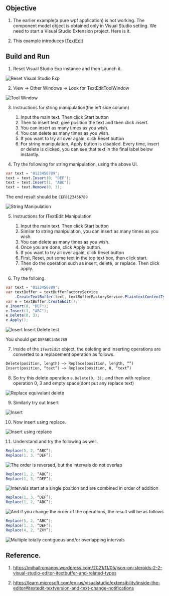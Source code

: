 ## Objective

1. The earlier example(a pure wpf application) is not working. The component model object is obtained only in Visual Studio setting. We need to start a Visual Studio Extension project. Here is it.

2. This example introduces [ITextEdit](https://learn.microsoft.com/en-us/dotnet/api/microsoft.visualstudio.text.itextedit) 


## Build and Run

1. Reset Visual Studio Exp instance and then Launch it.

![Reset Visual Studio Exp](../200500-VSixBlankProjectAnalysis/images/57_50_ResetVsExpIntance.jpg)

2. View -> Other Windows -> Look for TextEditToolWindow

![Tool Window](Images/50_50_TextEditToolWindow.png)

3. Instructions for string manipulation(the left side column) 
   1. Input the main text. Then click Start button 
   2. Then to insert text, give position the text and then click insert.
   3. You can insert as many times as you wish. 
   4. You can delete as many times as you wish. 
   5. If you want to try all over again, click Reset button
   6. For string manipulation, Apply button is disabled. Every time, insert or delete is clicked, you can see that text in the final label below instantly.

4. Try the following for string manipulation, using the above UI.

```cs
var text = "0123456789";
text = text.Insert(0, "DEF");
text = text.Insert(1, "ABC");
text = text.Remove(0, 3);
```

The end result should be `CEF0123456789`

![String Manipulation](Images/51_50_StringManipulatioinTrialOne.png)

5. Instructions for ITextEdit Manipulation 
   1. Input the main text. Then click Start button 
   2. Similar to string manipulation, you can insert as many times as you wish. 
   3. You can delete as many times as you wish. 
   4. Once you are done, click Apply button.
   5. If you want to try all over again, click Reset button
   6. First, Reset, put some text in the top text box, then click start.
   7. Then do the operation such as insert, delete, or replace. Then click apply.

6. Try the folloing.

```cs
var text = "0123456789";
var textBuffer = textBufferFactoryService
    .CreateTextBuffer(text, textBufferFactoryService.PlaintextContentType);
var e = textBuffer.CreateEdit();
e.Insert(0, "DEF");
e.Insert(1, "ABC");
e.Delete(0, 3);
e.Apply(); 
```

![Insert Insert Delete test](Images/52_50_InsertInsertDelete.png)

You should get `DEFABC3456789`

7. Inside of the `ITextEdit` object, the deleting and inserting operations are converted to a replacement operation as follows.

```txt
Delete(position, length) –> Replace(position, length, “”)
Insert(position, “text”) –> Replace(position, 0, “text”) 
```

8. So try this delete operation `e.Delete(0, 3);` and then with replace operation 0, 3 and empty space(dont put any replace text) 

![Replace equivalant delete](Images/53_50_ReplaceEmptyTrial.png)

9. Similarly try out Insert

![Insert](Images/54_50_Insert.png)

10. Now insert using replace.

![Insert using replace](Images/55_50_InsertReplace.png)

11. Understand and try the following as well.

```cs
Replace(5, 2, “ABC”);
Replace(1, 3, “DEF”);
```

![The order is reversed, but the intervals do not overlap](../221500-TextBufferIntro/Images/59_50_OrderReversedIntervalsNotOverlap.png)

```cs
Replace(1, 2, “ABC”);
Replace(1, 3, “DEF”);
```

![Intervals start at a single position and are combined in order of addition](../221500-TextBufferIntro/Images/60_50_IntervalsSinglePosCombinedInOrder.png)

```cs	
Replace(1, 3, “DEF”);
Replace(1, 2, “ABC”);
```

![And if you change the order of the operations, the result will be as follows](../221500-TextBufferIntro/Images/61_50_ChangeOrderOfOperation.png)

```cs
Replace(5, 2, “ABC”);
Replace(1, 3, “DEF”);
Replace(4, 2, “ZXY”);
```

![Multiple totally contiguous and/or overlapping intervals](../221500-TextBufferIntro/Images/62_50_MultipleContiguouseOverlappingIntervals.png)



## Reference.

1. https://mihailromanov.wordpress.com/2021/11/05/json-on-steroids-2-2-visual-studio-editor-itextbuffer-and-related-types

2. https://learn.microsoft.com/en-us/visualstudio/extensibility/inside-the-editor#itextedit-textversion-and-text-change-notifications


